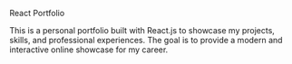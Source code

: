 React Portfolio

This is a personal portfolio built with React.js to showcase my projects, skills, and professional experiences. The goal is to provide a modern and interactive online showcase for my career.
